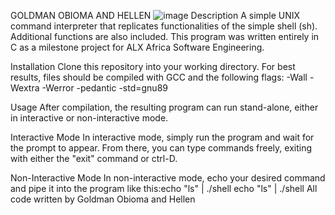 GOLDMAN OBIOMA AND HELLEN
![image](https://user-images.githubusercontent.com/104031141/183405265-5dbbd257-f971-4f52-822c-48373fbe0e39.png)
Description
A simple UNIX command interpreter that replicates functionalities of the simple shell (sh). Additional functions are also included. This program was written entirely in C as a milestone project for ALX Africa Software Engineering.

Installation
Clone this repository into your working directory. For best results, files should be compiled with GCC and the following flags: -Wall -Wextra -Werror -pedantic -std=gnu89

Usage
After compilation, the resulting program can run stand-alone, either in interactive or non-interactive mode.

Interactive Mode
In interactive mode, simply run the program and wait for the prompt to appear. From there, you can type commands freely, exiting with either the "exit" command or ctrl-D.

Non-Interactive Mode
In non-interactive mode, echo your desired command and pipe it into the program like this:echo "ls" | ./shell
echo "ls" | ./shell
All code written by Goldman Obioma and Hellen

